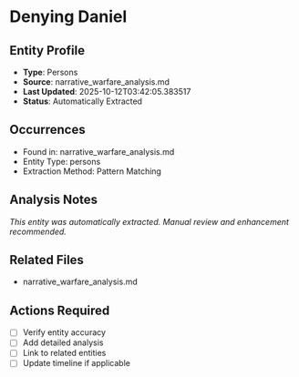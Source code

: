 # Denying Daniel

## Entity Profile
- **Type**: Persons
- **Source**: narrative_warfare_analysis.md
- **Last Updated**: 2025-10-12T03:42:05.383517
- **Status**: Automatically Extracted

## Occurrences
- Found in: narrative_warfare_analysis.md
- Entity Type: persons
- Extraction Method: Pattern Matching

## Analysis Notes
*This entity was automatically extracted. Manual review and enhancement recommended.*

## Related Files
- narrative_warfare_analysis.md

## Actions Required
- [ ] Verify entity accuracy
- [ ] Add detailed analysis
- [ ] Link to related entities
- [ ] Update timeline if applicable

